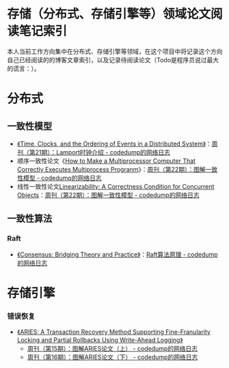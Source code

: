 # 存储（分布式、存储引擎等）领域论文阅读笔记索引

本人当前工作方向集中在分布式、存储引擎等领域，在这个项目中将记录这个方向自己已经阅读的的博客文章索引，以及记录待阅读论文（Todo是程序员说过最大的谎言：）。



# 分布式



## 一致性模型

* [《Time, Clocks, and the Ordering of Events in a Distributed System》](https://lamport.azurewebsites.net/pubs/time-clocks.pdf)：[周刊（第21期）：Lamport时钟介绍 - codedump的网络日志](https://www.codedump.info/post/20220703-weekly-21/)
* 顺序一致性论文《[How to Make a Multiprocessor Computer That Correctly Executes Multiprocess Progranm](https://www.microsoft.com/en-us/research/uploads/prod/2016/12/How-to-Make-a-Multiprocessor-Computer-That-Correctly-Executes-Multiprocess-Programs.pdf)》：[周刊（第22期）：图解一致性模型 - codedump的网络日志](https://www.codedump.info/post/20220710-weekly-22/)
* 线性一致性论文[Linearizability: A Correctness Condition for Concurrent Objects](https://cs.brown.edu/~mph/HerlihyW90/p463-herlihy.pdf)：[周刊（第22期）：图解一致性模型 - codedump的网络日志](https://www.codedump.info/post/20220710-weekly-22/)



## 一致性算法

### Raft

* [《Consensus: Bridging Theory and Practice》](https://web.stanford.edu/~ouster/cgi-bin/papers/OngaroPhD.pdf)：[Raft算法原理 - codedump的网络日志](https://www.codedump.info/post/20180921-raft/)



# 存储引擎

### 错误恢复

* [《ARIES: A Transaction Recovery Method Supporting Fine-Franularity Locking and Partial Rollbacks Using Write-Ahead Logging》](https://cs.stanford.edu/people/chrismre/cs345/rl/aries.pdf)
  * [周刊（第15期）：图解ARIES论文（上） - codedump的网络日志](https://www.codedump.info/post/20220514-weekly-15/)
  * [周刊（第16期）：图解ARIES论文（下） - codedump的网络日志](https://www.codedump.info/post/20220521-weekly-16/)